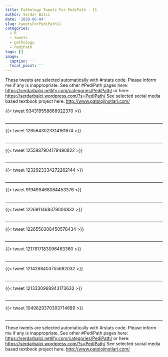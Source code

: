 ```yaml
---
title: Pathology Tweets For PediPath - 11
author: Serdar Balci
date: '2020-06-04'
slug: tweetsForPediPath11
categories:
  - R
  - tweets
  - pathology
  - PediPath
tags: []
image:
  caption: ''
  focal_point: ''
---
```



These tweets are selected automatically with #rstats code. Please inform me if any is inappropriate.
See other #PediPath pages here: https://serdarbalci.netlify.com/categories/PediPath/  or here: https://serdarbalci.wordpress.com/?s=PediPath/ 
See selected social media based textbook project here: http://www.patolojinotlari.com/

{{< tweet 934319558868922370 >}}
<br>
<br>
<hr>
{{< tweet 1265643023314161674 >}}
<br>
<br>
<hr>
{{< tweet 1255887904179490822 >}}
<br>
<br>
<hr>
{{< tweet 1232923334272262144 >}}
<br>
<br>
<hr>
{{< tweet 919499468084453376 >}}
<br>
<br>
<hr>
{{< tweet 1226911468379000832 >}}
<br>
<br>
<hr>
{{< tweet 1226550308450578434 >}}
<br>
<br>
<hr>
{{< tweet 1217817183096463360 >}}
<br>
<br>
<hr>
{{< tweet 1214268403755692032 >}}
<br>
<br>
<hr>
{{< tweet 1213330968943173632 >}}
<br>
<br>
<hr>
{{< tweet 1049829370393714689 >}}
<br>
<br>
<hr>


These tweets are selected automatically with #rstats code. Please inform me if any is inappropriate.
See other #PediPath pages here: https://serdarbalci.netlify.com/categories/PediPath/  or here: https://serdarbalci.wordpress.com/?s=PediPath/ 
See selected social media based textbook project here: http://www.patolojinotlari.com/
